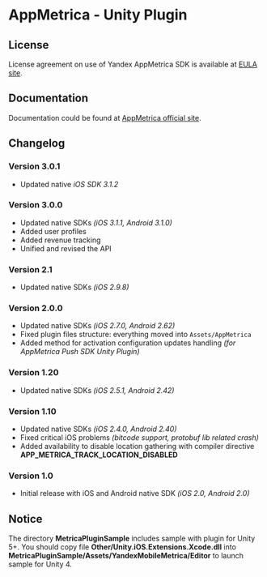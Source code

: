 # AppMetrica - Unity Plugin

## License
License agreement on use of Yandex AppMetrica SDK is available at [EULA site][LICENSE].

## Documentation
Documentation could be found at [AppMetrica official site][DOCUMENTATION].

## Changelog

### Version 3.0.1

* Updated native *iOS SDK 3.1.2*

### Version 3.0.0

* Updated native SDKs *(iOS 3.1.1, Android 3.1.0)*
* Added user profiles
* Added revenue tracking
* Unified and revised the API

### Version 2.1

* Updated native SDKs *(iOS 2.9.8)*

### Version 2.0.0

* Updated native SDKs *(iOS 2.7.0, Android 2.62)*
* Fixed plugin files structure: everything moved into `Assets/AppMetrica`
* Added method for activation configuration updates handling *(for AppMetrica Push SDK Unity Plugin)*

### Version 1.20

* Updated native SDKs *(iOS 2.5.1, Android 2.42)*

### Version 1.10

* Updated native SDKs *(iOS 2.4.0, Android 2.40)*
* Fixed critical iOS problems *(bitcode support, protobuf lib related crash)*
* Added availability to disable location gathering with compiler directive **APP_METRICA_TRACK_LOCATION_DISABLED**

### Version 1.0

* Initial release with iOS and Android native SDK *(iOS 2.0, Android 2.0)*

## Notice

The directory **MetricaPluginSample** includes sample with plugin for Unity 5+. You should copy file  **Other/Unity.iOS.Extensions.Xcode.dll** into **MetricaPluginSample/Assets/YandexMobileMetrica/Editor** to launch sample for Unity 4.

[LICENSE]: https://yandex.com/legal/appmetrica_sdk_agreement/ "Yandex AppMetrica agreement"
[DOCUMENTATION]: https://tech.yandex.com/metrica-mobile-sdk/doc/mobile-sdk-dg/concepts/unity-plugin-docpage/ "Yandex AppMetrica Unity Plugin documentation"
